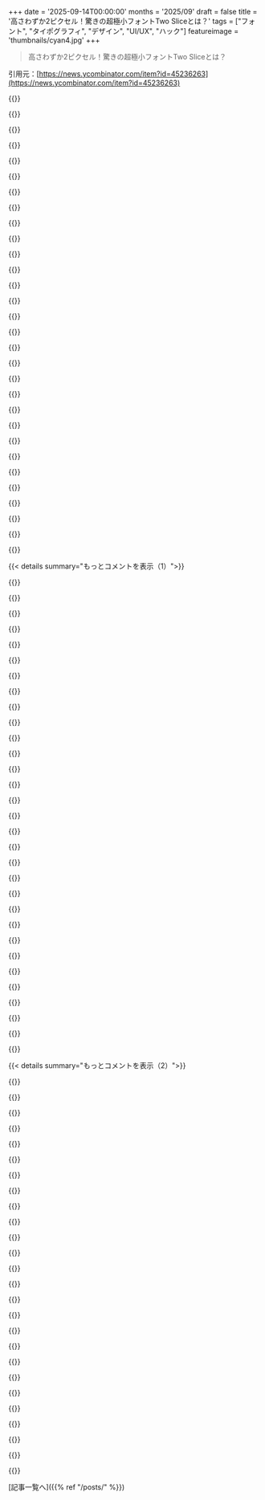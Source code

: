 +++
date = '2025-09-14T00:00:00'
months = '2025/09'
draft = false
title = '高さわずか2ピクセル！驚きの超極小フォントTwo Sliceとは？'
tags = ["フォント", "タイポグラフィ", "デザイン", "UI/UX", "ハック"]
featureimage = 'thumbnails/cyan4.jpg'
+++

> 高さわずか2ピクセル！驚きの超極小フォントTwo Sliceとは？

引用元：[https://news.ycombinator.com/item?id=45236263](https://news.ycombinator.com/item?id=45236263)




{{<matomeQuote body="8x8より小さいフォントにはサブカルチャーがあって、小型LEDディスプレイとかで実用されてるよ。これはかなり極端だけどね。あと、https://stormgold.itch.io/picket-right-font も見てみて！" userName="JdeBP" createdAt="2025/09/13 23:50:25" color="#ff5733">}}




{{<matomeQuote body="高さ1ピクセルのフォントなら思いつくよ。Samuel Morseが発明したやつで、読むのにちょっと練習がいるけどね笑" userName="evanb" createdAt="2025/09/14 14:13:54" color="">}}




{{<matomeQuote body="小型LEDディスプレイの話だけど、最高のDPIスクリーンは127,000 PPIだよ。1インチの高さに8x8テキストを14,000行以上表示できるんだ。一般的なモニターは140 PPI。物理的なサイズが問題なら、8x8以下にする必要はないと思うよ。" userName="hdjrudni" createdAt="2025/09/14 02:43:43" color="#38d3d3">}}




{{<matomeQuote body="カラーを使う極小フォントってあるのかな？この2ピクセル幅のPicket Rightフォントは、サブピクセル機能を使えば理論上もっと細くできるかもね。2ピクセル高のTwo Sliceフォントもアンチエイリアシングがあればもっと読みやすくなるんじゃないかな。" userName="omoikane" createdAt="2025/09/14 03:06:17" color="#ff33a1">}}




{{<matomeQuote body="あれは比較的読みやすいよね。普通のフォントを細かく切ったみたいに見えるからだと思うな。" userName="iguessthislldo" createdAt="2025/09/14 02:52:46" color="">}}




{{<matomeQuote body="Novation LaunchpadとかMystrix Proみたいなパッドグリッドコントローラーは8x8グリッドなんだ。最初はライトがなかったけど、パッドごとにRGB LEDが付くようになって、そのグリッド上でテキストやグラフィックを表示することになったんだよ。Mystrixはスクロール表示で理想的じゃないけど、ちゃんと機能してる。ディスプレイを別に用意するって話もあるけど、それはこのコメントが解決しようとしてる問題じゃないんだ。" userName="crq-yml" createdAt="2025/09/14 03:11:22" color="#ff33a1">}}




{{<matomeQuote body="あー、インターネットって、ちょっとした冗談を言うとすぐに何人もの人に「いや、実際はね」って言われちゃう場所だよね。" userName="panarchy" createdAt="2025/09/15 02:37:24" color="">}}




{{<matomeQuote body="シェアありがとう！こういうクールなサブカルチャーを見るの楽しいよ。ハッカー精神を思い出させるね。" userName="malnourish" createdAt="2025/09/14 01:58:02" color="">}}




{{<matomeQuote body="あと、https://stormgold.itch.io/two-slice もあるけど、これって同じ作者なの？" userName="eichin" createdAt="2025/09/14 05:01:25" color="">}}




{{<matomeQuote body="これフォントじゃないじゃん。…まあ、コードだよね。" userName="Dilettante_" createdAt="2025/09/14 15:20:00" color="">}}




{{<matomeQuote body="じゃあこれ説明してみろよ！ https://www.dafont.com/morse.font" userName="barbs" createdAt="2025/09/14 22:21:24" color="">}}




{{<matomeQuote body="あ！ Redditユーザーのu/trampolinebearsのホバーボックスに”Fonts: stormgold.itch.io”って書いてあるじゃん。これで納得したわ。" userName="eichin" createdAt="2025/09/14 06:15:58" color="#45d325">}}




{{<matomeQuote body="俺はAPC Miniの8x8ライトグリッドに数字を表示するコード作ったんだよね。https://github.com/scottyeager/pressed/blob/main/controllers...古いモデルの3色使って、199までの数字を読みやすく表示できたよ。右の2桁は8x3、左の1桁は8x2。2ピクセル幅だと全ての数字を判読できるテキストにするのは無理ってすぐ諦めたから、2ピクセル幅のフルフォントは面白い驚きだね。Mystrixの情報ありがとう—良さそう！" userName="scottyeager" createdAt="2025/09/14 16:16:18" color="#ff5c5c">}}




{{<matomeQuote body="これはタイプフェースというよりエンコーディングだよね。ASCIIやUnicodeみたいな。でも、バーコード生成フォントやLLM内蔵フォントが作れるなら、モールス符号でほとんどのASCII文字を表す1ピクセル高のフォントも設計できるだろうね。" userName="hnlmorg" createdAt="2025/09/14 15:23:44" color="#45d325">}}




{{<matomeQuote body="そうそう。 https://advent.blinry.org/2018/17" userName="sedatk" createdAt="2025/09/14 03:55:17" color="">}}




{{<matomeQuote body="3ピクセルのフォントってある？2ピクセルだとさすがにミニマルすぎな気がする（笑）" userName="swyx" createdAt="2025/09/14 17:03:18" color="">}}




{{<matomeQuote body="マジで85%くらいはすぐ読み取れたわ。リンク先のやつは全然読めないけど（笑）" userName="typpilol" createdAt="2025/09/14 03:47:04" color="">}}




{{<matomeQuote body="これってエスペラント語をフォントだって主張してるようなもんだよね。" userName="Minor49er" createdAt="2025/09/14 15:18:14" color="">}}




{{<matomeQuote body="隙間があるから、実質的には3ピクセル幅なんだよね。基本的に1ピクセル削った3x5フォントって感じ。<br>一部のディスプレイだと、RGBを3つのサブピクセル（R、G、Bのストライプ）に分けられるじゃん。3x5ピクセルフォント（9x5サブピクセル）を代わりに6x5サブピクセルフォント（2x5ピクセルフォント）として描画できるんだよ。" userName="Dwedit" createdAt="2025/09/14 17:44:29" color="#45d325">}}




{{<matomeQuote body="どっちのフォントがいいかよくわかんないけど、このフォントはめっちゃ斜めから見ると読みやすい気がするんだよね。半分が欠けてないみたいに見えるからかな…って、まさか自分が「読みやすいはずだ」って思い込んでて、自己暗示にかけてるだけじゃないよね？" userName="HarHarVeryFunny" createdAt="2025/09/14 17:58:51" color="">}}




{{<matomeQuote body="2ピクセルだけでグリフを表せるわけないって、わかってるよね？" userName="hulitu" createdAt="2025/09/16 19:38:57" color="">}}




{{<matomeQuote body="私はハッカーじゃないけど、彼らの考え方には本当に共感するな。パンクみたいだよね。パンクでもないけど、命をかけてでも守り抜くよ。" userName="JohnDeHope" createdAt="2025/09/14 02:47:04" color="">}}




{{<matomeQuote body="https://news.ycombinator.com/item?id=45236312 でキルティングに関する情報があるよ。" userName="JdeBP" createdAt="2025/09/14 05:42:37" color="#ff33a1">}}




{{<matomeQuote body="あのフォントのカーニングが悪かったら、めちゃくちゃ問題になりそうだよね。" userName="ocdtrekkie" createdAt="2025/09/14 15:12:18" color="#ff5733">}}




{{<matomeQuote body="色だけで止まるなよ。すべての文字列に合字を追加して、アニメーションもサポートすれば、どんな英数字も1ピクセルでレンダリングできるフォントが完成するぞ。モールス信号の復習は必要になるけどね。" userName="thfuran" createdAt="2025/09/14 07:42:44" color="#38d3d3">}}




{{<matomeQuote body="直リンクだよ: https://www.msarnoff.org/millitext/" userName="Cthulhu_" createdAt="2025/09/14 07:57:41" color="#ff33a1">}}




{{<matomeQuote body="うん。主に3ピクセル高のフォントを扱ったMicro-Font Quilt（https://news.ycombinator.com/item?id=45236312）を見てみてよ。" userName="JdeBP" createdAt="2025/09/14 17:42:52" color="#ff33a1">}}




{{<matomeQuote body="書体って、テキストのピクセルエンコーディングの仕様そのものじゃない？テキストを投入したら、ピクセルデータが出てくるんだもん。" userName="tomjakubowski" createdAt="2025/09/15 00:11:32" color="#38d3d3">}}




{{<matomeQuote body="英語の単語や文章の「エントロピーの低さ」が可読性をかなり助けてると思うよ。一文字読めなくても、文脈からたいてい推測できるんだ。ランダムな文字列で試すと、そんなに読めないはず。" userName="jl6" createdAt="2025/09/14 06:59:11" color="#38d3d3">}}




{{<matomeQuote body="部分的に、俺たちが文字や単語を、個々の識別より「字形の全体像」で認識してるからだと思うんだ。2x2のグリッドは16パターンしか表現できないけど、俺たちは「単語」を認識しようとしてる。字形の連続性が十分な手掛かりになるんだ。汚い手書きを読むのと似てるよね。この2x2フォントを訓練なしで即座に読めるのは面白いし、単語認識の仕組みへの洞察を与えてくれるよ。" userName="HarHarVeryFunny" createdAt="2025/09/14 13:56:48" color="#ff5733">}}




{{< details summary="もっとコメントを表示（1）">}}

{{<matomeQuote body="ほとんどの文字は2x3ピクセルだよ。mは2x5ピクセルだし。それに、これって快適に読めるって感じじゃないな。読むっていうより、解読に近い感じだったよ。" userName="tremon" createdAt="2025/09/14 14:29:06" color="">}}




{{<matomeQuote body="確かにね。でも、そもそもこんなの早く解読できるのが面白いんだよ。視覚的な単語形式の「トップダウン予測」が、「ボトムアップの感覚入力」と出会う、人間の知覚の典型例みたいだね。俺たちは様々なフォントや手書き、照明なんかで十分経験を積んでるから、この程度の情報不足の入力でも大して問題にならないんだ。" userName="HarHarVeryFunny" createdAt="2025/09/14 14:56:55" color="#785bff">}}




{{<matomeQuote body="部分的には、俺たちが傾いたものを読む経験があるからだと思うんだ。これはまるでテーブルの上で文字が後ろに傾いていて、俺がその水平線のすぐ上から覗き込んでるみたいに見える。読めるけど、快適じゃないね。" userName="NBJack" createdAt="2025/09/14 14:52:35" color="#ff5c5c">}}




{{<matomeQuote body="これ、8ビット時代を懐かしく思い出させるな。Tasword IIはSinclair ZX Spectrum用のワープロで、開発者たちはSpeccyの256x192という限られた画面解像度に対応するため、超極細フォントを使ったんだ。<br>https://spectrumcomputing.co.uk/entry/4000080/Timex/Tasword_... の下のスクリーンショットを見ると、3px幅のフォントっぽいのがわかるよ。でも、記事の2px幅は俺の好みにはちょっと極端すぎるけどね。" userName="te0006" createdAt="2025/09/14 08:56:15" color="#38d3d3">}}




{{<matomeQuote body="Commodore 64のVIP Termと似てるね。あれは80桁のテキストを表示するために、4x8のスペースに3x7のビットマップフォントを使っていたよ。ワープロがそういうことをしたかは知らないけど、プリンタプレビューモード以外で。" userName="reaperducer" createdAt="2025/09/14 11:11:21" color="#785bff">}}




{{<matomeQuote body="Pocket Writer（少なくともバージョン2は）。俺はそれでレポートを山ほど書いたよ。" userName="classichasclass" createdAt="2025/09/15 01:11:45" color="">}}




{{<matomeQuote body="昔のSpectrumエミュレータ（JPP?）はVGAテキストモードで2ピクセル高のフォントを使っていたんだって。各文字が自分自身の序数で、例えば65は01000001ピクセルが2列って感じ。これのおかげで、Spectrumみたいにバイト単位で各行を描画できたし、Yオフセットのビットシャッフルとカラークラッシュをごまかせたんだよ。" userName="mrspuratic" createdAt="2025/09/14 09:10:53" color="#ff33a1">}}




{{<matomeQuote body="こういうフォントは文字の周りの空白が超重要だよ。このフォントは表示上は実質4x4、3x4だと読みにくいと思うな。物理的なディスプレイなら、各2x3ピクセルブロックをデッドスペースで囲んで最適化できるかもね。それでも1ドル以下のOLEDで16x32文字、3ドルの統合コンピューターで10x18文字表示できるのはすごい。小さいフォントを実用で使うなら、個人的には4x5（3x4＋パディング）が読みやすく、これ以上小さいと頑張って読まなきゃいけない限界だと思うな。" userName="K0balt" createdAt="2025/09/14 09:48:07" color="#38d3d3">}}




{{<matomeQuote body="グリフの間隔や行の高さはビットマップの一部じゃないんだよ。" userName="gliptic" createdAt="2025/09/14 10:00:18" color="">}}




{{<matomeQuote body="それは分かるんだけど、実際にピクセルに置くとそこが問題になるんだよね。僕は実用での使い方を考えてるんだけど、ピクセルが限られた画面だとこういうフォントを使うことになるし。これはクールなハックだけど、僕みたいに実際に小さいフォントをデバイスで使う人間にはすごく興味深いよ。4x5（パディング込み）ならかなり読みやすいって分かったんだ。これより小さいと読むのに苦労するね。" userName="K0balt" createdAt="2025/09/14 10:05:56" color="#785bff">}}




{{<matomeQuote body="この定義だと、すべてのNxNフォントは実質(N+1)x(N+1)になっちゃうよね。でもそれが慣習じゃないし、文字間に0ピクセルの垂直・水平間隔で表示されることはないよ。" userName="bigmadshoe" createdAt="2025/09/15 00:36:17" color="">}}




{{<matomeQuote body="8ビット時代を経験してないみたいだね（笑）。昔のコンピューターは文字間にスペースがなく、ROMのキャラクタマップから直接画面に描画してたんだ。メモリが少なかったから、ピクセルじゃなく文字を保存しててね。だから8x8フォントには空白行や列が組み込まれてることが多かったんだよ。組込み機器や、Linuxのブート時とか、今でもそういうフォントを見つけられるんだ。" userName="K0balt" createdAt="2025/09/15 02:47:04" color="#ff33a1">}}




{{<matomeQuote body="マジでびっくりしたよ。こんなの不可能だって断言してたのに。素晴らしいね。ブラボー。" userName="kstrauser" createdAt="2025/09/14 03:45:05" color="">}}




{{<matomeQuote body="誰かこれが実用目的で使われるべきだって提案してると思う？" userName="umanwizard" createdAt="2025/09/14 06:32:37" color="">}}




{{<matomeQuote body="「バカげている」は言いすぎだと思うな。これは芸術作品でしょ、単にあなたの芸術の好みに合わないだけなんじゃない？" userName="sniffers" createdAt="2025/09/14 03:50:16" color="">}}




{{<matomeQuote body="まさにそれだよ。俺のアートの趣味はバカげてるって言われるけど、それがどうしたって言うんだい！ :)" userName="EGreg" createdAt="2025/09/14 05:03:09" color="">}}




{{<matomeQuote body="誰かがこれを「超アーティスティック」って思って使いそうで心配だよ。こんなもの存在しない方がマシだね。" userName="imcritic" createdAt="2025/09/14 12:04:53" color="">}}




{{<matomeQuote body="大文字のHはひどいね…ピクセルが繋がってないし、’ii’とか”II”と見分けがつかない。コンセプトは面白いけど、この一点だけは間違った選択だと思うよ。" userName="addaon" createdAt="2025/09/14 02:19:56" color="#38d3d3">}}




{{<matomeQuote body="このフォントで「HiGh sky buys The lies」を読んでみてよ。何て書いてあるか、かなり判別しにくいからさ…。" userName="PenguinRevolver" createdAt="2025/09/14 02:54:59" color="#45d325">}}




{{<matomeQuote body="このフォントが読めるのは、ユーザーが文脈で単語を推測してるからだと思うな。もし普通の人が使わないような文章（特に大文字小文字を混ぜた場合）を書き始めたら、通用しないよ。でも、「普通の」使い方ならまだ面白いね。" userName="jibcage" createdAt="2025/09/14 07:06:03" color="#785bff">}}




{{<matomeQuote body="俺がもっと心配なのは、V、X、Yが全部同じに見えることだよ。「waxy」なのか「wavy」なのか、どうやって判別するんだい？" userName="jasonjmcghee" createdAt="2025/09/14 02:33:23" color="#ff5733">}}




{{<matomeQuote body="言語のすべてと同じだよ、文脈さ。なぜ髪が80年代のシンセポップみたいだったり、ジャガイモが蜂蜜の副産物と関係したりするんだい？" userName="throwaway808081" createdAt="2025/09/14 02:44:25" color="#38d3d3">}}




{{<matomeQuote body="髪はwaxyにもwavyにも、その両方にもなり得るよ。" userName="xboxnolifes" createdAt="2025/09/14 07:23:37" color="">}}




{{<matomeQuote body="彼女の長いブロンドのwaxyな髪が風になびいた。これこそ文脈さ。" userName="IshKebab" createdAt="2025/09/14 08:40:47" color="#785bff">}}




{{<matomeQuote body="彼女の「wa[]y」な髪は、美容師にとって難題だったんだ。" userName="jonathrg" createdAt="2025/09/14 09:21:49" color="">}}




{{<matomeQuote body="文脈で常に曖昧さが解消されるわけじゃないよ。完璧なフォントでも曖昧な文章はありえるからね。" userName="IshKebab" createdAt="2025/09/14 10:15:02" color="">}}




{{<matomeQuote body="裁判官が曖昧な判決（ambiguous sentence）を下したってさ。" userName="oneeyedpigeon" createdAt="2025/09/14 13:07:33" color="">}}




{{<matomeQuote body="「彼女の長く金色のワックスのような髪が風になびいていた」。GPと同じ質問だけど、waxy（ワックスのような）なのかwavy（波状の）なのか、どうやってわかるの？" userName="lelanthran" createdAt="2025/09/14 10:10:35" color="">}}




{{<matomeQuote body="文脈からだよ。風になびく長い髪は美しい髪の描写だよね。Wavy（波状の）髪は美しいけど、waxy（ワックスのような）髪はそうじゃない。これはほとんどの人にとってすごく明白だよ。" userName="IshKebab" createdAt="2025/09/14 10:13:43" color="#ff33a1">}}




{{<matomeQuote body="「ワックスみたいな髪を美しいと思う人もいるんだから、君の例は無効だし、僕はすごく賢いんだぞ」って言ってるような「：nerd:」なコメントだね。" userName="Biganon" createdAt="2025/09/14 10:33:26" color="">}}

{{</details>}}




{{< details summary="もっとコメントを表示（2）">}}

{{<matomeQuote body="ところで、3x5フォントは実際には使えるんだよね。" userName="Dwedit" createdAt="2025/09/14 05:47:29" color="">}}




{{<matomeQuote body="小さなOLEDディスプレイには「Tom Thumb」が好きなんだ。<br>https://robey.lag.net/2010/01/23/tiny-monospace-font.html<br>これ用のAdaライブラリも作ったよ。<br>https://github.com/JeremyGrosser/tiny_text" userName="synack" createdAt="2025/09/14 10:43:56" color="#ff33a1">}}




{{<matomeQuote body="PICO-8のコードエディタで使われていると思うよ。" userName="cben" createdAt="2025/09/20 20:56:36" color="">}}




{{<matomeQuote body="そうそう、低解像度でもすごく読みやすいんだ。Master Of Orionは3x5フォントを使ってて、すごくクリアで読みやすいよ。" userName="Borg3" createdAt="2025/09/14 09:12:23" color="#ff5733">}}




{{<matomeQuote body="こういうフォントを読みやすくするには、読者が既に知ってる文章を例に使うのがコツだと思う。そうすれば、一文字ずつ認識しなくても、ところどころで全体を把握できるからね。一番読みやすい文字に集中するのも役立つよ。冗談はさておき、これは見事な成果だね。文字を横に引き伸ばすのは、判読性を大幅に向上させる素晴らしいアイデアだよ。（以前のアプローチは正方形を保とうとしてたけど、このサイズではうまくいかないんだ）" userName="ant6n" createdAt="2025/09/14 09:55:09" color="#ff5733">}}




{{<matomeQuote body="中国語の文字の最小解像度ってどのくらいだろう？2pxよりは絶対高いよね。" userName="nikkwong" createdAt="2025/09/14 09:17:46" color="">}}




{{<matomeQuote body="繁体字中国語のほとんどの文字は8x8みたいだよ: https://imgur.com/DBRSqIn<br>簡体字中国語やカタカナ/ひらがなはもっと小さいかもね。2x2じゃ”Two Slice”は絶対読めないだろうな。" userName="bapak" createdAt="2025/09/14 09:35:36" color="#ff33a1">}}




{{<matomeQuote body="中国語で8x8は大変だけど、英語の2pxフォントよりは推測じゃない分マシだよね。簡体字中国語が6px高だったらどうなるか気になるな。" userName="nikkwong" createdAt="2025/09/14 14:22:17" color="">}}




{{<matomeQuote body="日本語だと5x7(7x5)が一番小さいの見つけたけど、これは実際の中国語には向かないだろうね。<br>https://booth.pm/ja/items/1477300" userName="numpad0" createdAt="2025/09/14 15:19:30" color="#ff5733">}}




{{<matomeQuote body="いくつかあるよ。<br>https://github.com/Warren2060/ChillBitmap<br>https://github.com/scott0107000/BoutiqueBitmap7x7" userName="gaoryrt" createdAt="2025/09/15 09:00:47" color="#785bff">}}




{{<matomeQuote body="すごく良いね！小文字の b と l と h が全部同じなのがポイントだね。" userName="rtrgrd" createdAt="2025/09/14 05:15:37" color="">}}




{{<matomeQuote body="あのゼロの字形、すごく好き。ローマ数字じゃなくて、合字で数字の文字列をバイナリとして符号化できないかな？例えば42を010101みたいにね。（たまたま42を選んだけど、こんなに面白い文字列だとは知らなかったよ…Douglas Adamsはきっと知ってたんだろうな）" userName="Eric_WVGG" createdAt="2025/09/14 04:01:43" color="#ff5733">}}




{{<matomeQuote body="101010だね。君は知ってるだろうし、誰かが気づいて反応するまでどれくらいかかるか見たいんでしょ？" userName="sugarkjube" createdAt="2025/09/14 06:25:16" color="">}}




{{<matomeQuote body="リトルエンディアンかビッグエンディアンか、だね。" userName="hidroto" createdAt="2025/09/14 06:56:07" color="">}}




{{<matomeQuote body="それに、頭の中で計算しながら打ち出すとね。<br>42（偶数）→0、21（奇数）→1、10（偶数）→0、5（奇数）→1、2（偶数）→0、1（奇数）→1、だね。" userName="FabHK" createdAt="2025/09/14 12:45:45" color="#ff5733">}}




{{<matomeQuote body="バイナリ表記法について、ちゃんと読んだことないんだよね。パーティー芸（両手で1000まで数えるやつ）で知ってるくらいだわ。" userName="Eric_WVGG" createdAt="2025/09/14 14:18:04" color="">}}




{{<matomeQuote body="ちなみに、JoeはLeaving Earthの作者でもあるよ: https://joefatula.com/#leavingearth" userName="Naracion" createdAt="2025/09/14 22:59:10" color="#ff33a1">}}




{{<matomeQuote body="Microsoftの新しいEULAでこのフォントが使われるのを心待ちにしてるよ。" userName="librasteve" createdAt="2025/09/14 14:59:41" color="#38d3d3">}}




{{<matomeQuote body="いくつかの文字や単語（特に”c”とか”can”）は、上半分が切り取られてて、脳が下半分を補完する感じだね。SandiskがSのロゴを再デザインしたのを思い出すな。これについて何か研究とかあるのかな？" userName="Jowsey" createdAt="2025/09/14 03:44:29" color="#38d3d3">}}




{{<matomeQuote body="xyv、bl、hiって大文字小文字問わず同じかほとんど見分けがつかないね。一番読めない文章を作ろうとしてるんだ。「Hi, THe czech’s bliss is exact」までできたよ。" userName="komali2" createdAt="2025/09/14 09:54:14" color="#ff5733">}}




{{<matomeQuote body="去年、関連するサブピクセルフォントについてたくさんの議論があったスレッドだよ: Nanofont3x4: 小文字も読める最小の3x4フォント (2015) https://news.ycombinator.com/item?id=39735675" userName="ChrisArchitect" createdAt="2025/09/14 05:44:19" color="#ff5733">}}




{{<matomeQuote body="＞ きっと読めるよ、読みたくなくてもね。<br>うーん…いや、読めないな。いくつかの文字はわかるけど、ほとんど無理なんだ。この手のコンセプトやアートは好きだけど、私は読めない。** 目の神経に問題があって、ほとんどの場合は法的盲目じゃないんだけどね。" userName="shakna" createdAt="2025/09/14 06:36:11" color="#ff33a1">}}




{{<matomeQuote body="うん、多くの単語や文字は意味が通じたけど、読むのに推測が必要だったのは確かだね。興味深いし、この制約の中ではかなりすごいと思う。「たぶん」読めるっていうのは楽観的すぎるな。「もしかしたら」の方が現実的だろうね。" userName="jader201" createdAt="2025/09/14 06:47:02" color="#38d3d3">}}




{{<matomeQuote body="簡単じゃないけど、確かに読めたよ。続ける前に一語ずつ完全に読もうとしない方が楽だね。" userName="IshKebab" createdAt="2025/09/14 08:42:31" color="#ff33a1">}}




{{<matomeQuote body="うん、スキャン読みだと普通は各単語の最初と最後だけでいいんだけどね。でも、終わりがわからないから、単語全体が掴めないんだ。" userName="shakna" createdAt="2025/09/15 22:37:28" color="">}}

{{</details>}}



[記事一覧へ]({{% ref "/posts/" %}})
